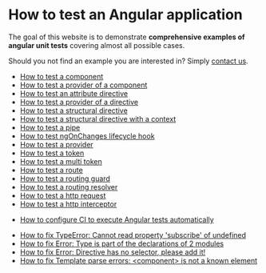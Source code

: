 # How to test an Angular application

The goal of this website is to demonstrate **comprehensive examples of angular unit tests**
covering almost all possible cases.

Should you not find an example you are interested in?
Simply [contact us](https://www.npmjs.com/package/ng-mocks#find-an-issue-or-have-a-question-or-a-request).

- [How to test a component](./how-to-test-a-component.html)
- [How to test a provider of a component](how-to-test-a-provider-of-a-component.md)
- [How to test an attribute directive](./how-to-test-an-attribute-directive.html)
- [How to test a provider of a directive](./how-to-test-a-provider-of-a-directive.html)
- [How to test a structural directive](./how-to-test-a-structural-directive.html)
- [How to test a structural directive with a context](./how-to-test-a-structural-directive-with-a-context.html)
- [How to test a pipe](./how-to-test-a-pipe.html)
- [How to test ngOnChanges lifecycle hook](./how-to-test-ngonchanges-lifecycle-hook.html)
- [How to test a provider](./how-to-test-a-provider.html)
- [How to test a token](./how-to-test-a-token.html)
- [How to test a multi token](./how-to-test-a-multi-token.html)
- [How to test a route](./how-to-test-a-route.html)
- [How to test a routing guard](./how-to-test-a-routing-guard.html)
- [How to test a routing resolver](./how-to-test-a-routing-resolver.html)
- [How to test a http request](./how-to-test-a-http-request.html)
- [How to test a http interceptor](./how-to-test-a-http-interceptor.html)

* [How to configure CI to execute Angular tests automatically](http://satantime.github.io/puppeteer-node/)

- [How to fix TypeError: Cannot read property 'subscribe' of undefined](https://www.npmjs.com/package/ng-mocks#how-to-fix-typeerror-cannot-read-property-subscribe-of-undefined)
- [How to fix Error: Type is part of the declarations of 2 modules](https://www.npmjs.com/package/ng-mocks#how-to-fix-error-type-is-part-of-the-declarations-of-2-modules)
- [How to fix Error: Directive has no selector, please add it!](https://www.npmjs.com/package/ng-mocks#how-to-fix-error-directive-has-no-selector-please-add-it)
- [How to fix Template parse errors: \<component\> is not a known element](https://www.npmjs.com/package/ng-mocks#how-to-fix-template-parse-errors-component-is-not-a-known-element)
